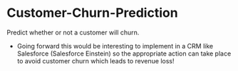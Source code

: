 # Customer-Churn-Prediction
Predict whether or not a customer will churn. 
  - Going forward this would be interesting to implement in a CRM like Salesforce (Salesforce Einstein) so the appropriate action can take place to avoid customer churn which leads to revenue loss!
